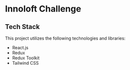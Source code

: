 # Innoloft Challenge

## Tech Stack

This project utilizes the following technologies and libraries:
- React.js
- Redux
- Redux Toolkit
- Tailwind CSS



